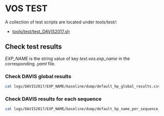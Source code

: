 # VOS TEST 

A collection of test scripts are located under _tools/test/_:

- [tools/test/test_DAVIS2017.sh](../tools/test/test_DAVIS2017.sh)


## Check test results

_EXP_NAME_ is the string value of key _test.vos.exp_name_ in the corresponding _.yaml_ file.

### Check DAVIS global results 

```Bash
cat logs/DAVIS2017/EXP_NAME/baseline/dump/default_hp_global_results.csv
```

### Check DAVIS results for each sequence

```Bash
cat logs/DAVIS2017/EXP_NAME/baseline/dump/default_hp_name_per_sequence_results.csv
```
